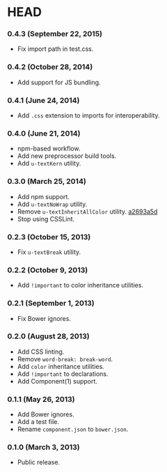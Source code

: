 # HEAD

### 0.4.3 (September 22, 2015)

* Fix import path in test.css.

### 0.4.2 (October 28, 2014)

* Add support for JS bundling.

### 0.4.1 (June 24, 2014)

* Add `.css` extension to imports for interoperability.

### 0.4.0 (June 21, 2014)

* npm-based workflow.
* Add new preprocessor build tools.
* Add `u-textKern` utility.

### 0.3.0 (March 25, 2014)

* Add npm support.
* Add `u-textNoWrap` utility.
* Remove `u-textInheritAllColor` utility. [a2693a5d](https://github.com/suitcss/utils-text/commit/a2693a5d7dd6d86993ca22a35a0fe452b85d7761)
* Stop using CSSLint.

### 0.2.3 (October 15, 2013)

* Fix `u-textBreak` utility.

### 0.2.2 (October 9, 2013)

* Add `!important` to color inheritance utilities.

### 0.2.1 (September 1, 2013)

* Fix Bower ignores.

### 0.2.0 (August 28, 2013)

* Add CSS linting.
* Remove `word-break: break-word`.
* Add `color` inheritance utilities.
* Add `!important` to declarations.
* Add Component(1) support.

### 0.1.1 (May 26, 2013)

* Add Bower ignores.
* Add a test file.
* Rename `component.json` to `bower.json`.

### 0.1.0 (March 3, 2013)

* Public release.
